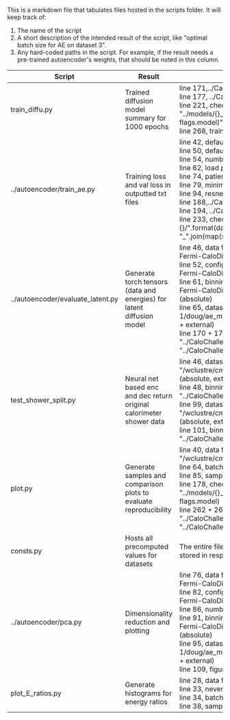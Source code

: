 This is a markdown file that tabulates files hosted in the scripts folder. It will keep track of: 

 1. The name of the script
 2. A short description of the intended result of the script, like "optimal batch size for AE on dataset 3". 
 3. Any hard-coded paths in the script. For example, if the result needs a pre-trained autoencoder's weights, that should be noted in this column.

| Script | Result | Hard-coded paths | 
| --- | --- | --- |
|train_diffu.py| Trained diffusion model summary for 1000 epochs | line 171,../CaloChallenge/code/binning_dataset_1_photons.xml<br> line 177, ../CaloChallenge/code/binning_dataset_1_pions.xml <br> line 221, checkpoint_folder = "../models/{}_{}.format(dataset_config["CHECKPOINT_NAME"], flags.model)"<br> line 268,  training_obj="mean_pred", mean_pred as string literal <br> |
|../autoencoder/train_ae.py|Training loss and val loss in outputted txt files|line 42, default data folder: /wclustre/cms_mlsim/denoise/CaloChallenge/ <br> line 50, default training parameters: configs/test.json <br> line 54, number of events to load, default = 1 <br> line 62, load pre-trained weights, default = FALSE <br> line 74, patience for early stopper, default = 25 <br> line 79, minimum loss change range for early stopper, default = 1e-5 <br> line 94, resnet_set, default = [0,1,2] <br> line 188,../CaloChallenge/code/binning_dataset_1_photons.xml <br> line 194, ../CaloChallenge/code/binning_dataset_1_pions.xml <br> line 233, checkpoint_folder, "../ae_models/{}-{}-{}-{}/".format(dataset_config["CHECKPOINT_NAME"], flags.model, "_".join(map(str, flags.layer_sizes)), learning_rate)|
|../autoencoder/evaluate_latent.py|Generate torch tensors (data and energies) for latent diffusion model|line 46, data folder, /net/projects/fermi-1/doug/2023-Autumn-Clinic-Fermi-CaloDiffusionPaper/data/dataset_2/ (absolute) <br> line 52, config path, /net/projects/fermi-1/doug/2023-Autumn-Clinic-Fermi-CaloDiffusionPaper/configs/config_dataset2.json (absolute) <br> line 61, binning file /net/projects/fermi-1/doug/2023-Autumn-Clinic-Fermi-CaloDiffusionPaper/CaloChallenge/code/binning_dataset_2.xml (absolute) <br> line 65, dataset 2 model location, /net/projects/fermi-1/doug/ae_models/dataset2_AE/downsample_2_8_hrs/final.pth (absolute + external) <br> line 170 + 176, data-reprocessing in binning files "../CaloChallenge/code/binning_dataset_1_photons.xml" and "../CaloChallenge/code/binning_dataset_1_pions.xml"|
|test_shower_split.py|Neural net based enc and dec return original calorimeter shower data|line 46, dataset 1 photons, "/wclustre/cms_mlsim/denoise/CaloChallenge/dataset_1_photons_1.hdf5" (absolute, external) <br> line 48, binning file 1, "../CaloChallenge/code/binning_dataset_1_photons.xml" <br> line 99, dataset 1 pions, "/wclustre/cms_mlsim/denoise/CaloChallenge/dataset_1_pions_1.hdf5" (absolute, external) <br> line 101, binning file 2, "../CaloChallenge/code/binning_dataset_1_pions.xml" <br> |
|plot.py|Generate samples and comparison plots to evaluate reproducibility|line 40, data folder, default = "/wclustre/cms_mlsim/denoise/CaloChallenge/" <br> line 64, batch_size, default = 100 <br> line 85, sample_steps overrides config, default = -1 <br> line 178, checkpoint folder = "../models/{}_{}/".format(dataset_config["CHECKPOINT_NAME"], flags.model) <br> line 262 + 268, data processing in binning files "../CaloChallenge/code/binning_dataset_1_photons.xml" and "../CaloChallenge/code/binning_dataset_1_pions.xml"|
|consts.py|Hosts all precomputed values for datasets|The entire file is hardcoded with summary statistics for all three datasets, stored in respective dicts|
|../autoencoder/pca.py|Dimensionality reduction and plotting|line 76, data folder, /net/projects/fermi-1/doug/2023-Autumn-Clinic-Fermi-CaloDiffusionPaper/data/dataset_2/ (absolute) <br> line 82, config path, /net/projects/fermi-1/doug/2023-Autumn-Clinic-Fermi-CaloDiffusionPaper/configs/config_dataset2.json (absolute) <br> line 86, number of events, default = 1 <br> line 91, binning file /net/projects/fermi-1/doug/2023-Autumn-Clinic-Fermi-CaloDiffusionPaper/CaloChallenge/code/binning_dataset_2.xml (absolute) <br> line 95, dataset 2 model location, /net/projects/fermi-1/doug/ae_models/dataset2_AE/downsample_2_8_hrs/final.pth (absolute + external) <br> line 109, figure directory, "./autoencoder/pca_plots/victor_plots/"|
|plot_E_ratios.py|Generate histograms for energy ratios|line 28, data folder, '/wclustre/cms_mlsim/denoise/CaloChallenge/' <br> line 33, nevents, default = 1 <br> line 34, batch size, default = 100 <br> line 38, sample steps, default = -1, overrides config|
